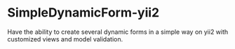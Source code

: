 # SimpleDynamicForm-yii2
Have the ability to create several dynamic forms in a simple way on yii2 with customized views and model validation. 
